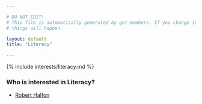 ```yaml
---

# DO NOT EDIT!
# This file is automatically generated by get-members. If you change it, bad
# things will happen.

layout: default
title: "Literacy"

---
```


{% include interests/literacy.md %}

### Who is interested in Literacy?


* [Robert Halfon](members/robert-halfon.html)
